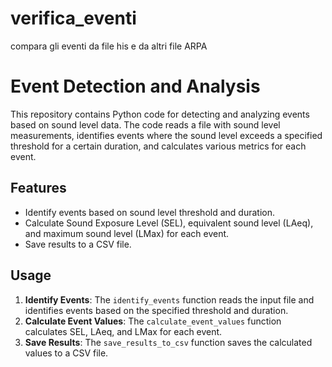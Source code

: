 # verifica_eventi
 compara gli eventi da file his e da altri file ARPA
# Event Detection and Analysis

This repository contains Python code for detecting and analyzing events based on sound level data. The code reads a file with sound level measurements, identifies events where the sound level exceeds a specified threshold for a certain duration, and calculates various metrics for each event.

## Features

- Identify events based on sound level threshold and duration.
- Calculate Sound Exposure Level (SEL), equivalent sound level (LAeq), and maximum sound level (LMax) for each event.
- Save results to a CSV file.

## Usage

1. **Identify Events**: The `identify_events` function reads the input file and identifies events based on the specified threshold and duration.
2. **Calculate Event Values**: The `calculate_event_values` function calculates SEL, LAeq, and LMax for each event.
3. **Save Results**: The `save_results_to_csv` function saves the calculated values to a CSV file.